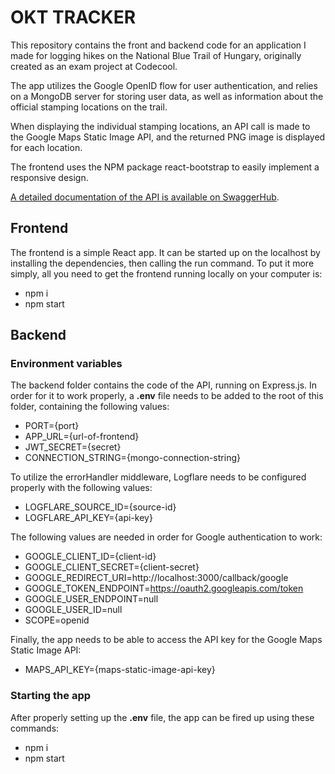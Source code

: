 # OKT TRACKER

This repository contains the front and backend code for an application I made for logging hikes on the National Blue Trail of Hungary, originally created as an exam project at Codecool.

The app utilizes the Google OpenID flow for user authentication, and relies on a MongoDB server for storing user data, as well as information about the official stamping locations on the trail.

When displaying the individual stamping locations, an API call is made to the Google Maps Static Image API, and the returned PNG image is displayed for each location.

The frontend uses the NPM package react-bootstrap to easily implement a responsive design.

[A detailed documentation of the API is available on SwaggerHub](https://app.swaggerhub.com/apis/AGOSTON/OKT/1.0.0).

## Frontend

The frontend is a simple React app. It can be started up on the localhost by installing the dependencies, then calling the run command. To put it more simply, all you need to get the frontend running locally on your computer is:

- npm i
- npm start

## Backend

### Environment variables

The backend folder contains the code of the API, running on Express.js. In order for it to work properly, a **.env** file needs to be added to the root of this folder, containing the following values:

- PORT={port}
- APP_URL={url-of-frontend}
- JWT_SECRET={secret}
- CONNECTION_STRING={mongo-connection-string}

To utilize the errorHandler middleware, Logflare needs to be configured properly with the following values:

- LOGFLARE_SOURCE_ID={source-id}
- LOGFLARE_API_KEY={api-key}

The following values are needed in order for Google authentication to work:

- GOOGLE_CLIENT_ID={client-id}
- GOOGLE_CLIENT_SECRET={client-secret}
- GOOGLE_REDIRECT_URI=http://localhost:3000/callback/google
- GOOGLE_TOKEN_ENDPOINT=https://oauth2.googleapis.com/token
- GOOGLE_USER_ENDPOINT=null
- GOOGLE_USER_ID=null
- SCOPE=openid

Finally, the app needs to be able to access the API key for the Google Maps Static Image API:

- MAPS_API_KEY={maps-static-image-api-key}

### Starting the app

After properly setting up the **.env** file, the app can be fired up using these commands:

- npm i
- npm start
